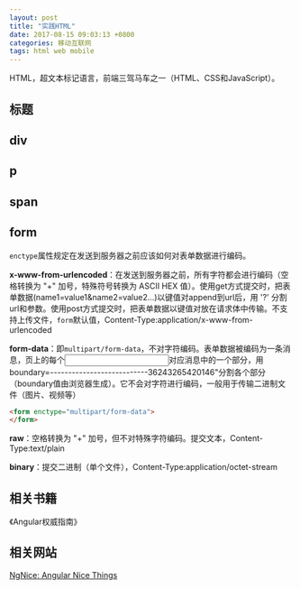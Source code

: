 ```yaml
---
layout: post
title: "实践HTML"
date: 2017-08-15 09:03:13 +0800
categories: 移动互联网
tags: html web mobile
---
```


HTML，超文本标记语言，前端三驾马车之一（HTML、CSS和JavaScript）。

## 标题



## div

## p

## span



## form

`enctype`属性规定在发送到服务器之前应该如何对表单数据进行编码。

**x-www-from-urlencoded**：在发送到服务器之前，所有字符都会进行编码（空格转换为 "+" 加号，特殊符号转换为 ASCII HEX 值）。使用get方式提交时，把表单数据(name1=value1&name2=value2...)以键值对append到url后，用  '?' 分割url和参数。使用post方式提交时，把表单数据以键值对放在请求体中传输。不支持上传文件，`form`默认值，Content-Type:application/x-www-from-urlencoded

**form-data**：即`multipart/form-data`，不对字符编码。表单数据被编码为一条消息，页上的每个<input>对应消息中的一个部分，用boundary=---------------------------36243265420146"分割各个部分（boundary值由浏览器生成）。它不会对字符进行编码，一般用于传输二进制文件（图片、视频等）

```html
<form enctype="multipart/form-data"> 
</form>
```

**raw**：空格转换为 "+" 加号，但不对特殊字符编码。提交文本，Content-Type:text/plain

**binary**：提交二进制（单个文件），Content-Type:application/octet-stream

## 相关书籍

《Angular权威指南》

## 相关网站

[NgNice: Angular Nice Things](http://www.ngnice.com/)